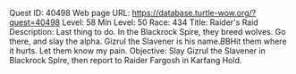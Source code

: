 Quest ID: 40498
Web page URL: https://database.turtle-wow.org/?quest=40498
Level: 58
Min Level: 50
Race: 434
Title: Raider's Raid
Description: Last thing to do. In the Blackrock Spire, they breed wolves. Go there, and slay the alpha. Gizrul the Slavener is his name.$B$BHit them where it hurts. Let them know my pain.
Objective: Slay Gizrul the Slavener in Blackrock Spire, then report to Raider Fargosh in Karfang Hold.
